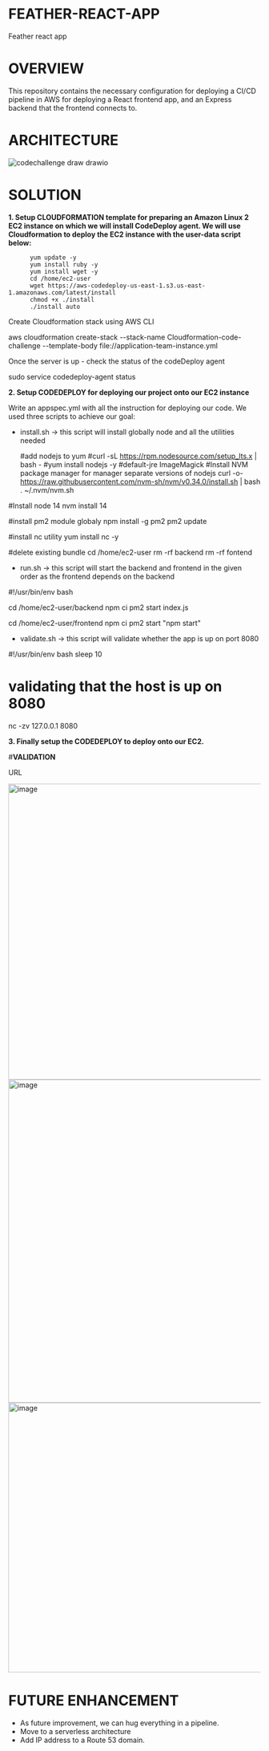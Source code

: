 # FEATHER-REACT-APP

Feather react app

# OVERVIEW

This repository contains the necessary configuration for deploying a CI/CD pipeline in AWS for deploying a React frontend app, and an Express backend that the frontend connects to.

# ARCHITECTURE
![codechallenge draw drawio](https://user-images.githubusercontent.com/97837753/181680660-a486ced7-8f41-478e-b28f-506d0b79f5bc.png)

# SOLUTION

**1. Setup CLOUDFORMATION template for preparing an Amazon Linux 2 EC2 instance on which we will install CodeDeploy agent. We will use Cloudformation to deploy the EC2 instance with the user-data script below:**

          yum update -y
          yum install ruby -y
          yum install wget -y
          cd /home/ec2-user
          wget https://aws-codedeploy-us-east-1.s3.us-east-1.amazonaws.com/latest/install
          chmod +x ./install
          ./install auto
        
 Create Cloudformation stack using AWS CLI
 
 aws cloudformation create-stack --stack-name Cloudformation-code-challenge --template-body file://application-team-instance.yml
 
 Once the server is up - check the status of the codeDeploy agent
 
 sudo service codedeploy-agent status
 
 **2. Setup CODEDEPLOY for deploying our project onto our EC2 instance**
 
 Write an appspec.yml with all the instruction for deploying our code. We used three scripts to achieve our goal:
 
 
* install.sh -> this script will install globally node and all the utilities needed


  #add nodejs to yum
#curl -sL https://rpm.nodesource.com/setup_lts.x | bash -
#yum install nodejs -y #default-jre ImageMagick
#Install NVM package manager for manager separate versions of nodejs
curl -o- https://raw.githubusercontent.com/nvm-sh/nvm/v0.34.0/install.sh | bash
. ~/.nvm/nvm.sh

#Install node 14
nvm install 14

#install pm2 module globaly
npm install -g pm2
pm2 update

#install nc utility
yum install nc -y

#delete existing bundle
cd /home/ec2-user
rm -rf backend
rm -rf fontend

* run.sh -> this script will start the backend and frontend in the given order as the frontend depends on the backend


#!/usr/bin/env bash

cd /home/ec2-user/backend
npm ci
pm2 start index.js

cd /home/ec2-user/frontend
npm ci
pm2 start "npm start"

* validate.sh -> this script will validate whether the app is up on port 8080

#!/usr/bin/env bash
sleep 10

# validating that the host is up on 8080
nc -zv 127.0.0.1 8080

**3.  Finally setup the CODEDEPLOY to deploy onto our EC2.**

#**VALIDATION**

URL

<img width="590" alt="image" src="https://user-images.githubusercontent.com/97837753/181688359-1528bbf7-43b1-4720-a388-6f1816139b47.png">

<img width="644" alt="image" src="https://user-images.githubusercontent.com/97837753/181690969-d714ba7e-1921-4639-982d-e920acb5ae8c.png">


<img width="538" alt="image" src="https://user-images.githubusercontent.com/97837753/181688672-ebb4470b-2541-4683-aa5f-d60c6004dccc.png">


# **FUTURE ENHANCEMENT**

- As future improvement, we can hug everything in a pipeline.
- Move to a serverless architecture
- Add IP address to a Route 53 domain.

